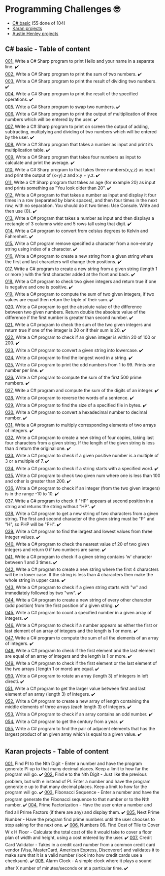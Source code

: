 # Programming Challenges :nerd_face:

* [C# basic](https://www.w3resource.com/csharp-exercises/basic/index.php) (55 done of 104)
* [Karan projects](https://github.com/karan/Projects)
* [Austin Henley projects](https://austinhenley.com/blog/challengingprojects.html)

## C# basic - Table of content
[001.](Challanges/CSharp-basic/001/Proj-001) Write a C# Sharp program to print Hello and your name in a separate line. ✔️
<br>[002.](Challanges/CSharp-basic/002/Proj-002)  Write a C# Sharp program to print the sum of two numbers. ✔️
<br>[003.](Challanges/CSharp-basic/003/Proj-003)  Write a C# Sharp program to print the result of dividing two numbers. ✔️
<br>[004.](Challanges/CSharp-basic/004/Proj-004)  Write a C# Sharp program to print the result of the specified operations. ✔️
<br>[005.](Challanges/CSharp-basic/005/Proj-005)  Write a C# Sharp program to swap two numbers. ✔️
<br>[006.](Challanges/CSharp-basic/006/Proj-006)  Write a C# Sharp program to print the output of multiplication of three numbers which will be entered by the user. ✔️
<br>[007.](Challanges/CSharp-basic/007/Proj-007)  Write a C# Sharp program to print on screen the output of adding, subtracting, multiplying and dividing of two numbers which will be entered by the user. ✔️
<br>[008.](Challanges/CSharp-basic/008/Proj-008)  Write a C# Sharp program that takes a number as input and print its multiplication table. ✔️
<br>[009.](Challanges/CSharp-basic/009/Proj-009)  Write a C# Sharp program that takes four numbers as input to calculate and print the average. ✔️
<br>[010.](Challanges/CSharp-basic/010/Proj-010)  Write a C# Sharp program to that takes three numbers(x,y,z) as input and print the output of (x+y).z and x.y + y.z. ✔️
<br>[011.](Challanges/CSharp-basic/011/Proj-011)  Write a C# Sharp program that takes an age (for example 20) as input and prints something as "You look older than 20". ✔️
<br>[012.](Challanges/CSharp-basic/012/Proj-012)  Write a C# program to that takes a number as input and display it four times in a row (separated by blank spaces), and then four times in the next row, with no separation. You should do it two times: Use Console. Write and then use {0}. ✔️
<br>[013.](Challanges/CSharp-basic/013/Proj-013)  Write a C# program that takes a number as input and then displays a rectangle of 3 columns wide and 5 rows tall using that digit. ✔️
<br>[014.](Challanges/CSharp-basic/014/Proj-014)  Write a C# program to convert from celsius degrees to Kelvin and Fahrenheit. ✔️
<br>[015.](Challanges/CSharp-basic/015/Proj-015)  Write a C# program remove specified a character from a non-empty string using index of a character. ✔️
<br>[016.](Challanges/CSharp-basic/016/Proj-016)  Write a C# program to create a new string from a given string where the first and last characters will change their positions. ✔️
<br>[017.](Challanges/CSharp-basic/017/Proj-017)  Write a C# program to create a new string from a given string (length 1 or more ) with the first character added at the front and back. ✔️
<br>[018.](Challanges/CSharp-basic/018/Proj-018)  Write a C# program to check two given integers and return true if one is negative and one is positive. ✔️
<br>[019.](Challanges/CSharp-basic/019/Proj-019)  Write a C# program to compute the sum of two given integers, if two values are equal then return the triple of their sum. ✔️
<br>[020.](Challanges/CSharp-basic/020/Proj-020)   Write a C# program to get the absolute value of the difference between two given numbers. Return double the absolute value of the difference if the first number is greater than second number. ✔️
<br>[021.](Challanges/CSharp-basic/021/Proj-021)   Write a C# program to check the sum of the two given integers and return true if one of the integer is 20 or if their sum is 20. ✔️
<br>[022.](Challanges/CSharp-basic/022/Proj-022)   Write a C# program to check if an given integer is within 20 of 100 or 200. ✔️
<br>[023.](Challanges/CSharp-basic/023/Proj-023)   Write a C# program to convert a given string into lowercase. ✔️
<br>[024.](Challanges/CSharp-basic/024/Proj-024)   Write a C# program to find the longest word in a string. ✔️
<br>[025.](Challanges/CSharp-basic/025/Proj-025)   Write a C# program to print the odd numbers from 1 to 99. Prints one number per line. ✔️
<br>[026.](Challanges/CSharp-basic/026/Proj-026)   Write a C# program to compute the sum of the first 500 prime numbers. ✔️
<br>[027.](Challanges/CSharp-basic/027/Proj-027)   Write a C# program and compute the sum of the digits of an integer. ✔️
<br>[028.](Challanges/CSharp-basic/028/Proj-028)   Write a C# program to reverse the words of a sentence. ✔️
<br>[029.](Challanges/CSharp-basic/029/Proj-029)   Write a C# program to find the size of a specified file in bytes. ✔️
<br>[030.](Challanges/CSharp-basic/030/Proj-030)   Write a C# program to convert a hexadecimal number to decimal number. ✔️
<br>[031.](Challanges/CSharp-basic/031/Proj-031)   Write a C# program to multiply corresponding elements of two arrays of integers. ✔️
<br>[032.](Challanges/CSharp-basic/032/Proj-032)   Write a C# program to create a new string of four copies, taking last four characters from a given string. If the length of the given string is less than 4 return the original one. ✔️
<br>[033.](Challanges/CSharp-basic/033/Proj-033)   Write a C# program to check if a given positive number is a multiple of 3 or a multiple of 7. ✔️
<br>[034.](Challanges/CSharp-basic/034/Proj-034)   Write a C# program to check if a string starts with a specified word. ✔️
<br>[035.](Challanges/CSharp-basic/035/Proj-035)   Write a C# program to check two given num where one is less than 100 and other is greater than 200. ✔️
<br>[036.](Challanges/CSharp-basic/036/Proj-036)   Write a C# program to check if an integer (from the two given integers) is in the range -10 to 10. ✔️
<br>[037.](Challanges/CSharp-basic/037/Proj-037)   Write a C# program to check if "HP" appears at second position in a string and returns the string without "HP". ✔️
<br>[038.](Challanges/CSharp-basic/038/Proj-038)   Write a C# program to get a new string of two characters from a given string. The first and second character of the given string must be "P" and "H", so PHP will be "PH". ✔️
<br>[039.](Challanges/CSharp-basic/039/Proj-039)   Write a C# program to find the largest and lowest values from three integer values. ✔️
<br>[040.](Challanges/CSharp-basic/040/Proj-040)   Write a C# program to check the nearest value of 20 of two given integers and return 0 if two numbers are same. ✔️
<br>[041.](Challanges/CSharp-basic/041/Proj-041)   Write a C# program to check if a given string contains ‘w’ character between 1 and 3 times. ✔️
<br>[042.](Challanges/CSharp-basic/042/Proj-042)   Write a C# program to create a new string where the first 4 characters will be in lower case. If the string is less than 4 characters then make the whole string in upper case. ✔️
<br>[043.](Challanges/CSharp-basic/043/Proj-043)   Write a C# program to check if a given string starts with "w" and immediately followed by two "ww". ✔️
<br>[044.](Challanges/CSharp-basic/044/Proj-044)   Write a C# program to create a new string of every other character (odd position) from the first position of a given string. ✔️
<br>[045.](Challanges/CSharp-basic/045/Proj-045)   Write a C# program to count a specified number in a given array of integers. ✔️
<br>[046.](Challanges/CSharp-basic/046/Proj-046)   Write a C# program to check if a number appears as either the first or last element of an array of integers and the length is 1 or more. ✔️
<br>[047.](Challanges/CSharp-basic/047/Proj-047)   Write a C# program to compute the sum of all the elements of an array of integers. ✔️
<br>[048.](Challanges/CSharp-basic/048/Proj-048)   Write a C# program to check if the first element and the last element are equal of an array of integers and the length is 1 or more. ✔️
<br>[049.](Challanges/CSharp-basic/049/Proj-049)   Write a C# program to check if the first element or the last element of the two arrays ( length 1 or more) are equal. ✔️
<br>[050.](Challanges/CSharp-basic/050/Proj-050)   Write a C# program to rotate an array (length 3) of integers in left directi. ✔️
<br>[051.](Challanges/CSharp-basic/051/Proj-051)   Write a C# program to get the larger value between first and last element of an array (length 3) of integers. ✔️
<br>[052.](Challanges/CSharp-basic/052/Proj-052)   Write a C# program to create a new array of length containing the middle elements of three arrays (each length 3) of integers. ✔️
<br>[053.](Challanges/CSharp-basic/053/Proj-053)   Write a C# program to check if an array contains an odd number. ✔️
<br>[054.](Challanges/CSharp-basic/054/Proj-054)   Write a C# program to get the century from a year. ✔️
<br>[055.](Challanges/CSharp-basic/055/Proj-055)   Write a C# program to find the pair of adjacent elements that has the largest product of an given array which is equal to a given value. ✔️

## Karan projects - Table of content
[001.](Challanges/Karan/Proj-001)   Find PI to the Nth Digit - Enter a number and have the program generate PI up to that many decimal places. Keep a limit to how far the program will go. ✔️
[002.](Challanges/Karan/Proj-002)   Find e to the Nth Digit - Just like the previous problem, but with e instead of PI. Enter a number and have the program generate e up to that many decimal places. Keep a limit to how far the program will go. ✔️
[003.](Challanges/Karan/Proj-003)   Fibonacci Sequence - Enter a number and have the program generate the Fibonacci sequence to that number or to the Nth number. ✔️
[004.](Challanges/Karan/Proj-004)   Prime Factorization - Have the user enter a number and find all Prime Factors (if there are any) and display them. ✔️
[005.](Challanges/Karan/Proj-005)   Next Prime Number - Have the program find prime numbers until the user chooses to stop asking for the next one. ✔️
[006.](Challanges/Karan/Proj-006)   Numbers 06. Find Cost of Tile to Cover W x H Floor - Calculate the total cost of tile it would take to cover a floor plan of width and height, using a cost entered by the user. ✔️
[007.](Challanges/Karan/Proj-007)   Credit Card Validator - Takes in a credit card number from a common credit card vendor (Visa, MasterCard, American Express, Discoverer) and validates it to make sure that it is a valid number (look into how credit cards use a checksum). ✔️
[008.](Challanges/Karan/Proj-008)   Alarm Clock - A simple clock where it plays a sound after X number of minutes/seconds or at a particular time. ✔️
